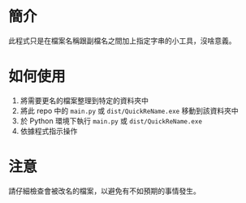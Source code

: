 # 簡介
此程式只是在檔案名稱跟副檔名之間加上指定字串的小工具，沒啥意義。

# 如何使用
1. 將需要更名的檔案整理到特定的資料夾中
2. 將此 repo 中的 `main.py` 或 `dist/QuickReName.exe` 移動到該資料夾中
3. 於 Python 環境下執行 `main.py` 或 `dist/QuickReName.exe`
4. 依據程式指示操作

# 注意
請仔細檢查會被改名的檔案，以避免有不如預期的事情發生。

